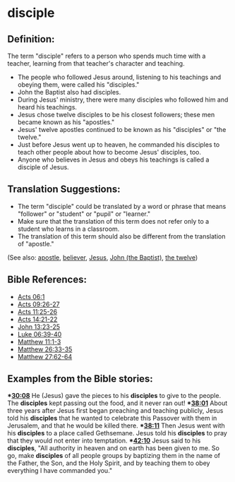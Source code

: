 # disciple #

## Definition: ##

The term "disciple" refers to a person who spends much time with a teacher, learning from that teacher's character and teaching.

* The people who followed Jesus around, listening to his teachings and obeying them, were called his "disciples."
* John the Baptist also had disciples.
* During Jesus' ministry, there were many disciples who followed him and heard his teachings.
* Jesus chose twelve disciples to be his closest followers; these men became known as his "apostles."
* Jesus' twelve apostles continued to be known as his "disciples" or "the twelve."
* Just before Jesus went up to heaven, he commanded his disciples to teach other people about how to become Jesus' disciples, too.
* Anyone who believes in Jesus and obeys his teachings is called a disciple of Jesus.

## Translation Suggestions: ##

* The term "disciple" could be translated by a word or phrase that means "follower" or "student" or "pupil" or "learner."
* Make sure that the translation of this term does not refer only to a student who learns in a classroom.
* The translation of this term should also be different from the translation of "apostle."

(See also: [apostle](../kt/apostle.md), [believer](../kt/believer.md), [Jesus](../kt/jesus.md), [John (the Baptist)](../other/johnthebaptist.md), [the twelve](../kt/thetwelve.md))

## Bible References: ##

* [Acts 06:1](en/tn/act/help/06/01)
* [Acts 09:26-27](en/tn/act/help/09/26)
* [Acts 11:25-26](en/tn/act/help/11/25)
* [Acts 14:21-22](en/tn/act/help/14/21)
* [John 13:23-25](en/tn/jhn/help/13/23)
* [Luke 06:39-40](en/tn/luk/help/06/39)
* [Matthew 11:1-3](en/tn/mat/help/11/01)
* [Matthew 26:33-35](en/tn/mat/help/26/33)
* [Matthew 27:62-64](en/tn/mat/help/27/62)

## Examples from the Bible stories: ##

  __*[30:08](en/tn/obs/help/30/08)__ He (Jesus) gave the pieces to his __disciples__ to give to the people. The __disciples__ kept passing out the food, and it never ran out!
  __*[38:01](en/tn/obs/help/38/01)__ About three years after Jesus first began preaching and teaching publicly, Jesus told his __disciples__ that he wanted to celebrate this Passover with them in Jerusalem, and that he would be killed there.
  __*[38:11](en/tn/obs/help/38/11)__ Then Jesus went with his __disciples__ to a place called Gethsemane. Jesus told his __disciples__ to pray that they would not enter into temptation.
  __*[42:10](en/tn/obs/help/42/10)__ Jesus said to his __disciples__, "All authority in heaven and on earth has been given to me. So go, make __disciples__ of all people groups by baptizing them in the name of the Father, the Son, and the Holy Spirit, and by teaching them to obey everything I have commanded you."